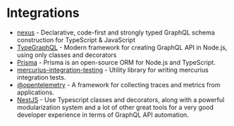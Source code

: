 # Integrations

- [nexus](/docs/reference/integrations/nexus) - Declarative, code-first and strongly typed GraphQL schema construction for TypeScript & JavaScript
- [TypeGraphQL](/docs/reference/integrations/type-graphql) - Modern framework for creating GraphQL API in Node.js, using only classes and decorators
- [Prisma](/docs/reference/integrations/prisma) - Prisma is an open-source ORM for Node.js and TypeScript.
- [mercurius-integration-testing](/docs/reference/integrations/mercurius-integration-testing) - Utility library for writing mercurius integration tests.
- [@opentelemetry](/docs/reference/integrations/open-telemetry) - A framework for collecting traces and metrics from applications.
- [NestJS](/docs/reference/integrations/nestjs) - Use Typescript classes and decorators, along with a powerful modularization system and a lot of other great tools for a very good developer experience in terms of GraphQL API automation.
